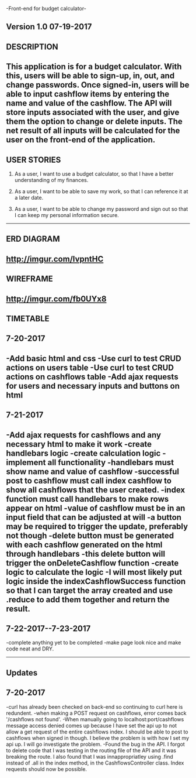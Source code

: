-Front-end for budget calculator-

Version 1.0
07-19-2017
--------
DESCRIPTION
--------
  This application is for a budget calculator. With this, users will be able to
sign-up, in, out, and change passwords. Once signed-in, users will be able
to input cashflow items by entering the name and value of the cashflow.
The API will store inputs associated with the user, and give them the option to
change or delete inputs. The net result of all inputs will be calculated for
the user on the front-end of the application.
--------

USER STORIES
--------
1. As a user, I want to use a budget calculator, so that I have a better
   understanding of my finances.

2. As a user, I want to be able to save my work, so that I can reference it at
   a later date.

3. As a user, I want to be able to change my password and sign out so that I can
   keep my personal information secure.
--------

ERD DIAGRAM
--------
http://imgur.com/IvpntHC
--------

WIREFRAME
--------
http://imgur.com/fb0UYx8
--------

TIMETABLE
--------
7-20-2017
--------
-Add basic html and css
-Use curl to test CRUD actions on users table
-Use curl to test CRUD actions on cashflows table
-Add ajax requests for users and necessary inputs and buttons on html
--------
7-21-2017
--------
-Add ajax requests for cashflows and any necessary html to make it work
-create handlebars logic
-create calculation logic
-implement all functionality
  -handlebars must show name and value of cashflow
  -successful post to cashflow must call index cashflow to show all cashflows
   that the user created.
  -index function must call handlebars to make rows appear on html
  -value of cashflow must be in an input field that can be adjusted at will
    -a button may be required to trigger the update, preferably not though
  -delete button must be generated with each cashflow generated on the html
   through handlebars
  -this delete button will trigger the onDeleteCashflow function
  -create logic to calculate the logic
    -I will most likely put logic inside the indexCashflowSuccess function so
     that I can target the array created and use .reduce to add them together
     and return the result.
--------
7-22-2017--7-23-2017
--------
-complete anything yet to be completed
-make page look nice and make code neat and DRY.

--------
Updates
--------

7-20-2017
--------
-curl has already been checked on back-end so continuing to curl here is
 redundent.
-when making a POST request on cashflows, error comes back '/cashflows not found'.
-When manually going to localhost:port/cashflows message access denied comes up
 because I have set the api up to not allow a get request of the entire
 cashflows index. I should be able to post to cashflows when signed in though.
 I believe the problem is with how I set my api up. I will go investigate the
 problem.
-Found the bug in the API. I forgot to delete code that I was testing in the
 routing file of the API and it was breaking the route. I also found
 that I was innappropriatley using .find instead of .all
 in the index method, in the CashflowsController class. Index requests should
 now be possible.
